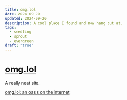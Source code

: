 ```yaml
---
title: omg.lol
date: 2024-09-20
updated: 2024-09-20
description: A cool place I found and now hang out at.
tags:
  - seedling
  - sprout
  - evergreen
draft: "true"
---
```

# [omg.lol](https://omg.lol)

A really neat site.

[omg.lol: an oasis on the internet](https://blakewatson.com/journal/omg-lol-an-oasis-on-the-internet/)

